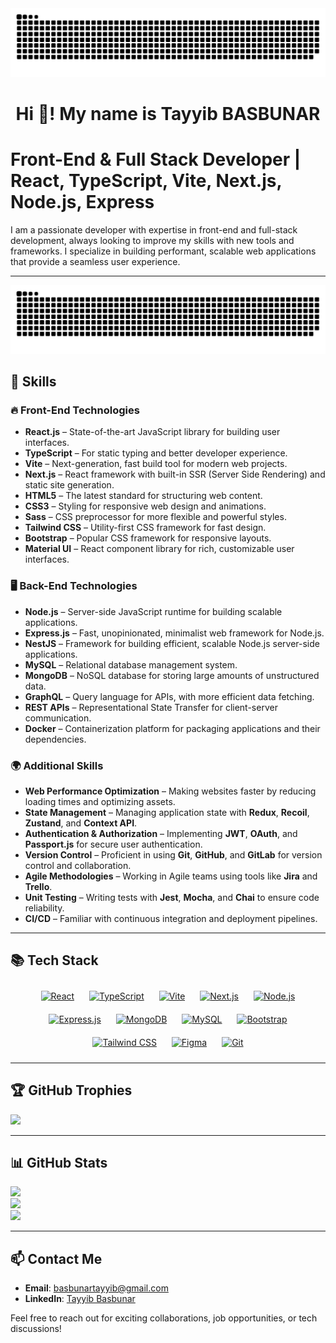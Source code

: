 <img src="https://raw.githubusercontent.com/HIBA-BEG/HIBA-BEG/output/snake.svg" alt="Snake animation" />

<h1 align="center">Hi 👋! My name is Tayyib BASBUNAR</h1>

# Front-End & Full Stack Developer | React, TypeScript, Vite, Next.js, Node.js, Express

I am a passionate developer with expertise in front-end and full-stack development, always looking to improve my skills with new tools and frameworks. I specialize in building performant, scalable web applications that provide a seamless user experience.

---
<img src="https://raw.githubusercontent.com/HIBA-BEG/HIBA-BEG/output/snake.svg" alt="Snake animation" />

## 🌟 **Skills**

### 🔥 **Front-End Technologies**
- **React.js** – State-of-the-art JavaScript library for building user interfaces.
- **TypeScript** – For static typing and better developer experience.
- **Vite** – Next-generation, fast build tool for modern web projects.
- **Next.js** – React framework with built-in SSR (Server Side Rendering) and static site generation.
- **HTML5** – The latest standard for structuring web content.
- **CSS3** – Styling for responsive web design and animations.
- **Sass** – CSS preprocessor for more flexible and powerful styles.
- **Tailwind CSS** – Utility-first CSS framework for fast design.
- **Bootstrap** – Popular CSS framework for responsive layouts.
- **Material UI** – React component library for rich, customizable user interfaces.

### 🖥️ **Back-End Technologies**
- **Node.js** – Server-side JavaScript runtime for building scalable applications.
- **Express.js** – Fast, unopinionated, minimalist web framework for Node.js.
- **NestJS** – Framework for building efficient, scalable Node.js server-side applications.
- **MySQL** – Relational database management system.
- **MongoDB** – NoSQL database for storing large amounts of unstructured data.
- **GraphQL** – Query language for APIs, with more efficient data fetching.
- **REST APIs** – Representational State Transfer for client-server communication.
- **Docker** – Containerization platform for packaging applications and their dependencies.

### 🌍 **Additional Skills**
- **Web Performance Optimization** – Making websites faster by reducing loading times and optimizing assets.
- **State Management** – Managing application state with **Redux**, **Recoil**, **Zustand**, and **Context API**.
- **Authentication & Authorization** – Implementing **JWT**, **OAuth**, and **Passport.js** for secure user authentication.
- **Version Control** – Proficient in using **Git**, **GitHub**, and **GitLab** for version control and collaboration.
- **Agile Methodologies** – Working in Agile teams using tools like **Jira** and **Trello**.
- **Unit Testing** – Writing tests with **Jest**, **Mocha**, and **Chai** to ensure code reliability.
- **CI/CD** – Familiar with continuous integration and deployment pipelines.

---

## 📚 **Tech Stack**

<div align="center">
  <a href="https://reactjs.org/" target="_blank"><img style="margin: 10px" src="https://profilinator.rishav.dev/skills-assets/react-original-wordmark.svg" alt="React" height="40" /></a>
  <a href="https://www.typescriptlang.org/" target="_blank"><img style="margin: 10px" src="https://profilinator.rishav.dev/skills-assets/typescript-original.svg" alt="TypeScript" height="40" /></a>
  <a href="https://vitejs.dev/" target="_blank"><img style="margin: 10px" src="https://vitejs.dev/logo.svg" alt="Vite" height="40" /></a>
  <a href="https://nextjs.org/" target="_blank"><img style="margin: 10px" src="https://upload.wikimedia.org/wikipedia/commons/8/8e/Next.js_Logo.svg" alt="Next.js" height="40" /></a>
  <a href="https://nodejs.org/" target="_blank"><img style="margin: 10px" src="https://profilinator.rishav.dev/skills-assets/nodejs-original-wordmark.svg" alt="Node.js" height="40" /></a>
  <a href="https://expressjs.com/" target="_blank"><img style="margin: 10px" src="https://expressjs.com/images/express/facebook/express-facebook-share.png" alt="Express.js" height="40" /></a>
  <a href="https://www.mongodb.com/" target="_blank"><img style="margin: 10px" src="https://profilinator.rishav.dev/skills-assets/mongodb-original-wordmark.svg" alt="MongoDB" height="40" /></a>
  <a href="https://www.mysql.com/" target="_blank"><img style="margin: 10px" src="https://profilinator.rishav.dev/skills-assets/mysql-original-wordmark.svg" alt="MySQL" height="40" /></a>
  <a href="https://getbootstrap.com/" target="_blank"><img style="margin: 10px" src="https://profilinator.rishav.dev/skills-assets/bootstrap-plain.svg" alt="Bootstrap" height="40" /></a>
  <a href="https://tailwindcss.com/" target="_blank"><img style="margin: 10px" src="https://profilinator.rishav.dev/skills-assets/tailwindcss-icon.svg" alt="Tailwind CSS" height="40" /></a>
  <a href="https://www.figma.com/" target="_blank"><img style="margin: 10px" src="https://profilinator.rishav.dev/skills-assets/figma-icon.svg" alt="Figma" height="40" /></a>
  <a href="https://git-scm.com/" target="_blank"><img style="margin: 10px" src="https://profilinator.rishav.dev/skills-assets/git-scm-icon.svg" alt="Git" height="40" /></a>
</div>

---

## 🏆 **GitHub Trophies**

![](https://github-profile-trophy.vercel.app/?username=tayyib-b&theme=radical&no-frame=false&no-bg=true&margin-w=4)

---

## 📊 **GitHub Stats**

![](https://github-readme-stats.vercel.app/api?username=tbasdev57&theme=radical&hide_border=false&include_all_commits=true&count_private=true)  
![](https://github-readme-streak-stats.herokuapp.com/?user=tbasdev57&theme=radical&hide_border=false)  
![](https://github-readme-stats.vercel.app/api/top-langs/?username=tbasdev57&theme=radical&hide_border=false&include_all_commits=true&count_private=true&layout=compact)

---

## 📫 **Contact Me**

- **Email**: [basbunartayyib@gmail.com](mailto:basbunartayyib@gmail.com)  
- **LinkedIn**: [Tayyib Basbunar](https://www.linkedin.com/in/tayyib-basbunar-/)

Feel free to reach out for exciting collaborations, job opportunities, or tech discussions!
